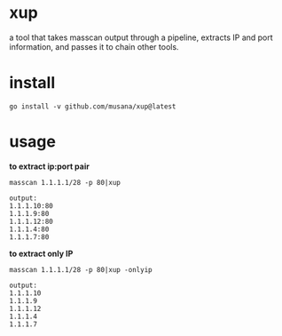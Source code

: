 # xup
a tool that takes masscan output through a pipeline, extracts IP and port information, and passes it to chain other tools.

# install
```
go install -v github.com/musana/xup@latest
```
# usage

**to extract ip:port pair** 

```
masscan 1.1.1.1/28 -p 80|xup

output:
1.1.1.10:80
1.1.1.9:80
1.1.1.12:80
1.1.1.4:80
1.1.1.7:80

```


**to extract only IP** 

```
masscan 1.1.1.1/28 -p 80|xup -onlyip

output:
1.1.1.10
1.1.1.9
1.1.1.12
1.1.1.4
1.1.1.7

```
